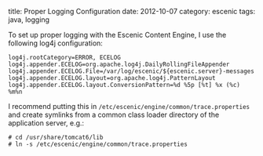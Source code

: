 title: Proper Logging Configuration
date:    2012-10-07
category: escenic
tags: java, logging

To set up proper logging with the Escenic Content Engine, I
use the following log4j configuration:

    log4j.rootCategory=ERROR, ECELOG
    log4j.appender.ECELOG=org.apache.log4j.DailyRollingFileAppender
    log4j.appender.ECELOG.File=/var/log/escenic/${escenic.server}-messages
    log4j.appender.ECELOG.layout=org.apache.log4j.PatternLayout
    log4j.appender.ECELOG.layout.ConversionPattern=%d %5p [%t] %x (%c) %m%n


I recommend putting this in
```/etc/escenic/engine/common/trace.properties``` and create symlinks
from a common class loader directory of the application server, e.g.:

    # cd /usr/share/tomcat6/lib
    # ln -s /etc/escenic/engine/common/trace.properties

